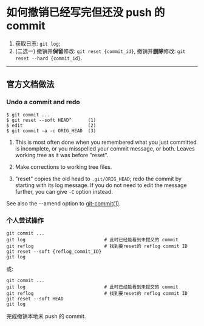 # 如何撤销已经写完但还没 push 的 commit

1. 获取日志: `git log`;
2. (二选一) 撤销并**保留**修改: `git reset {commit_id}`,
            撤销并**删除**修改: `git reset --hard {commit_id}`.
---
## 官方文档做法
### Undo a commit and redo
```
$ git commit ...
$ git reset --soft HEAD^      (1)
$ edit                        (2)
$ git commit -a -c ORIG_HEAD  (3)
```
1. This is most often done when you remembered what you just committed is incomplete, or you misspelled your commit message, or both. Leaves working tree as it was before "reset".

2. Make corrections to working tree files.

3. "reset" copies the old head to `.git/ORIG_HEAD`; redo the commit by starting with its log message. If you do not need to edit the message further, you can give `-C` option instead.

See also the --amend option to [git-commit(1)](file:///D:/Applications/Scoop/apps/git-with-openssh/2.34.1.windows.1/mingw64/share/doc/git-doc/git-commit.html).

### 个人尝试操作
```
git commit ...
git log                             # 此时已经能看到未提交的 commit
git reflog                          # 找到要reset的 reflog commit ID
git reset --soft {reflog_commit_ID}
git log
```
或:
```
git commit ...
git log                             # 此时已经能看到未提交的 commit
git reflog                          # 找到要reset的 reflog commit ID
git reset --soft HEAD
git log
```

完成撤销本地未 push 的 commit.